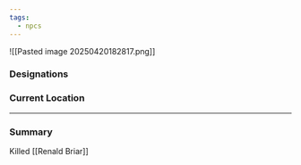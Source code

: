 ```yaml
---
tags:
  - npcs
---
```

![[Pasted image 20250420182817.png]]
### Designations


### Current Location


___
### Summary
Killed [[Renald Briar]]


